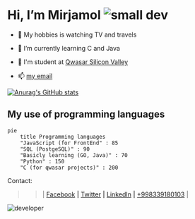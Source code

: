 
# Hi, I’m Mirjamol ![small dev](https://user-images.githubusercontent.com/96412090/186644372-cb8a833d-63e7-40c5-8dac-8921c8ba6c2c.png)

- 👀 My hobbies is watching TV and travels

- 🌱 I’m currently learning C and Java

- :information_desk_person: I'm student at [Qwasar Silicon Valley](https://qwasar.io/)

- 📫 [my email](mailto:alpholmon@gmail.com)


[![Anurag's GitHub stats](https://github-readme-stats.vercel.app/api?username=holmon-alp)](https://github.com/holmon-alp/github-readme-stats)



## My use of programming languages

```mermaid
pie
    title Programming languages
    "JavaScript (for FrontEnd" : 85
    "SQL (PostgeSQL)" : 90
    "Basicly learning (GO, Java)" : 70
    "Python" : 150
    "C (for qwasar projects)" : 200
```



Contact:
>>| 
[Facebook](https://facebook.com/holmonalp) **|**
[Twitter](https://twitter.com/holmonalp) **|**
[LinkedIn](https://linkedin.com/holmonalp) **|**
[+998339180103](tel:+998339180103)
>>|


  
![developer](https://user-images.githubusercontent.com/96412090/186638132-ffbce524-8e8b-49ab-8d1b-9144b46dcb3e.png)
<!---
holmon-alp/About-Me is a ✨ special ✨ repository because its `README.md` (this file) appears on your GitHub profile.
You can click the Preview link to take a look at your changes.
--->
